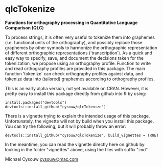 qlcTokenize
=========

**Functions for orthography processing in Quantitative Language Comparison (QLC)**

To process strings, it is often very useful to tokenize them into graphemes (i.e. functional units of the orthography), and possibly replace those graphemes by other symbols to harmonize the orthographic representation of different orthographic representations ('transcription'). As a quick and easy way to specify, save, and document the decisions taken for the tokenization, we propose using an orthography profile. Function to write and read orthography profiles are provided in this package. The main function 'tokenize' can check orthography profiles against data, and tokenize data into (tailored) graphemes according to orthography profiles.

This is an early alpha version, not yet available on CRAN. However, it is pretty easy to install this package directly from github into R by using:

    install.packages("devtools")
    devtools::install_github("cysouw/qlcTokenize")

There is a vignette trying to explain the intended usage of this package. Unfortunately, the vignette will not by build when you install this package. You can try the following, but it will probably throw an error:

    devtools::install_github("cysouw/qlcTokenize", build_vignettes = TRUE)

In the meantime, you can read the vignette directly here on github by looking in the folder "vignettes" above, using the files with suffix ".md".

Michael Cysouw
cysouw@mac.com